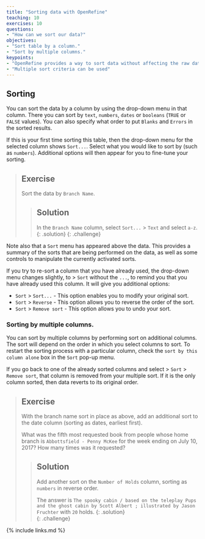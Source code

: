 ```yaml
---
title: "Sorting data with OpenRefine"
teaching: 10
exercises: 10
questions:
- "How can we sort our data?"
objectives:
- "Sort table by a column."
- "Sort by multiple columns."
keypoints:
- "OpenRefine provides a way to sort data without affecting the raw data."
- "Multiple sort criteria can be used"
---
```


## Sorting

You can sort the data by a column by using the drop-down menu in that column.
There you can sort by `text`, `numbers`, `dates` or `booleans` (`TRUE` or `FALSE` values).
You can also specify what order to put `Blanks` and `Errors` in the sorted results.

If this is your first time sorting this table, then the drop-down menu for the
selected column shows `Sort...`. Select what you would like to sort by
(such as `numbers`). Additional options will then appear for you to fine-tune your sorting.

> ## Exercise
>
> Sort the data by `Branch Name`.
>
> > ## Solution
> > In the `Branch Name` column, select `Sort...` > `Text`
> > and select `a-z`.
> {: .solution}
{: .challenge}

Note also that a `Sort` menu has appeared above the data.
This provides a summary of the sorts that are being performed
on the data, as well as some controls to manipulate the
currently activated sorts.

If you try to re-sort a column that you have already used,
the drop-down menu changes slightly, to > `Sort` without the `...`,
to remind you that you have already used this column.
It will give you additional options:

* `Sort` > `Sort...` - This option enables you to modify your original sort.
* `Sort` > `Reverse` - This option allows you to reverse the order of the sort.
* `Sort` > `Remove sort` - This option allows you to undo your sort.

### Sorting by multiple columns.

You can sort by multiple columns by performing sort on additional columns.
The sort will depend on the order in which you select columns to sort.
To restart the sorting process with a particular column, check the
`sort by this column alone` box in the `Sort` pop-up menu.

If you go back to one of the already sorted columns and select > `Sort` > `Remove sort`,
that column is removed from your multiple sort. If it is the only column sorted,
then data reverts to its original order.

> ## Exercise
>
> With the branch name sort in place as above, add an additional sort to the
> date column
> (sorting as dates, earliest first).
>
> What was the fifth most requested book from people whose home branch is
> `Abbottsfield - Penny McKee` for
> the week ending on July 10, 2017? How many times was it requested?
> > ## Solution
> >
> > Add another sort on the `Number of Holds` column, sorting as `numbers` in
> > reverse order.
> >
> > The answer is `The spooky cabin / based on the teleplay Pups and the ghost
> > cabin by Scott Albert ; illustrated by Jason Fruchter` with `20` holds.
> {: .solution}  
{: .challenge}

{% include links.md %}
